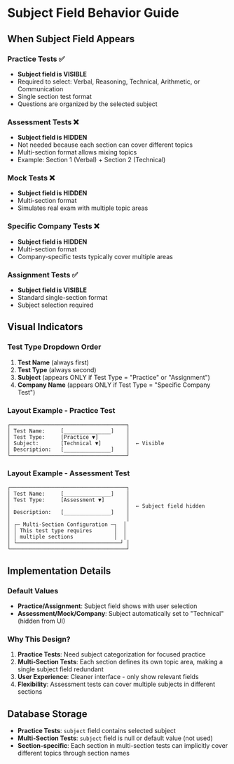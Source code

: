 # Subject Field Behavior Guide

## When Subject Field Appears

### Practice Tests ✅
- **Subject field is VISIBLE**
- Required to select: Verbal, Reasoning, Technical, Arithmetic, or Communication
- Single section test format
- Questions are organized by the selected subject

### Assessment Tests ❌
- **Subject field is HIDDEN**
- Not needed because each section can cover different topics
- Multi-section format allows mixing topics
- Example: Section 1 (Verbal) + Section 2 (Technical)

### Mock Tests ❌
- **Subject field is HIDDEN**
- Multi-section format
- Simulates real exam with multiple topic areas

### Specific Company Tests ❌
- **Subject field is HIDDEN**
- Multi-section format
- Company-specific tests typically cover multiple areas

### Assignment Tests ✅
- **Subject field is VISIBLE**
- Standard single-section format
- Subject selection required

## Visual Indicators

### Test Type Dropdown Order
1. **Test Name** (always first)
2. **Test Type** (always second)
3. **Subject** (appears ONLY if Test Type = "Practice" or "Assignment")
4. **Company Name** (appears ONLY if Test Type = "Specific Company Test")

### Layout Example - Practice Test
```
┌─────────────────────────────────────┐
│ Test Name:     [_______________]    │
│ Test Type:     [Practice ▼]         │
│ Subject:       [Technical ▼]        │  ← Visible
│ Description:   [_______________]    │
└─────────────────────────────────────┘
```

### Layout Example - Assessment Test
```
┌─────────────────────────────────────┐
│ Test Name:     [_______________]    │
│ Test Type:     [Assessment ▼]       │
│                                     │  ← Subject field hidden
│ Description:   [_______________]    │
│                                     │
│ ┌─ Multi-Section Configuration ─┐  │
│ │ This test type requires       │  │
│ │ multiple sections             │  │
│ └─────────────────────────────────┘ │
└─────────────────────────────────────┘
```

## Implementation Details

### Default Values
- **Practice/Assignment**: Subject field shows with user selection
- **Assessment/Mock/Company**: Subject automatically set to "Technical" (hidden from UI)

### Why This Design?
1. **Practice Tests**: Need subject categorization for focused practice
2. **Multi-Section Tests**: Each section defines its own topic area, making a single subject field redundant
3. **User Experience**: Cleaner interface - only show relevant fields
4. **Flexibility**: Assessment tests can cover multiple subjects in different sections

## Database Storage
- **Practice Tests**: `subject` field contains selected subject
- **Multi-Section Tests**: `subject` field is null or default value (not used)
- **Section-specific**: Each section in multi-section tests can implicitly cover different topics through section names
